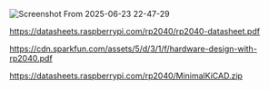 ![Screenshot From 2025-06-23 22-47-29](https://github.com/user-attachments/assets/41fb1cfc-6b4c-4f56-b112-6ea3bc63a6c9)

https://datasheets.raspberrypi.com/rp2040/rp2040-datasheet.pdf

https://cdn.sparkfun.com/assets/5/d/3/1/f/hardware-design-with-rp2040.pdf

https://datasheets.raspberrypi.com/rp2040/MinimalKiCAD.zip

